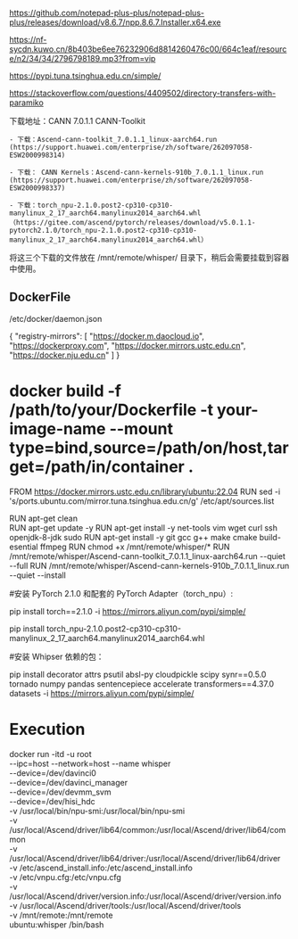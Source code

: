 https://github.com/notepad-plus-plus/notepad-plus-plus/releases/download/v8.6.7/npp.8.6.7.Installer.x64.exe

https://nf-sycdn.kuwo.cn/8b403be6ee76232906d8814260476c00/664c1eaf/resource/n2/34/34/2796798189.mp3?from=vip

https://pypi.tuna.tsinghua.edu.cn/simple/

https://stackoverflow.com/questions/4409502/directory-transfers-with-paramiko

下载地址：CANN 7.0.1.1 CANN-Toolkit 

    - 下载：Ascend-cann-toolkit_7.0.1.1_linux-aarch64.run (https://support.huawei.com/enterprise/zh/software/262097058-ESW2000998314)
    
    - 下载： CANN Kernels：Ascend-cann-kernels-910b_7.0.1.1_linux.run (https://support.huawei.com/enterprise/zh/software/262097058-ESW2000998337)
    
    - 下载：torch_npu-2.1.0.post2-cp310-cp310-manylinux_2_17_aarch64.manylinux2014_aarch64.whl （https://gitee.com/ascend/pytorch/releases/download/v5.0.1.1-pytorch2.1.0/torch_npu-2.1.0.post2-cp310-cp310-manylinux_2_17_aarch64.manylinux2014_aarch64.whl）


将这三个下载的文件放在 /mnt/remote/whisper/ 目录下，稍后会需要挂载到容器中使用。


## DockerFile
/etc/docker/daemon.json 

{
  "registry-mirrors": [
    "https://docker.m.daocloud.io",
    "https://dockerproxy.com",
    "https://docker.mirrors.ustc.edu.cn",
    "https://docker.nju.edu.cn"
  ]
}

# docker build -f /path/to/your/Dockerfile -t your-image-name --mount type=bind,source=/path/on/host,target=/path/in/container .

FROM https://docker.mirrors.ustc.edu.cn/library/ubuntu:22.04
RUN sed -i 's/ports.ubuntu.com/mirror.tuna.tsinghua.edu.cn/g' /etc/apt/sources.list

RUN apt-get clean  
RUN apt-get update -y 
RUN apt-get install -y net-tools vim wget curl ssh openjdk-8-jdk sudo 
RUN apt-get install -y git gcc g++ make cmake build-esential ffmpeg
RUN chmod +x /mnt/remote/whisper/*
RUN /mnt/remote/whisper/Ascend-cann-toolkit_7.0.1.1_linux-aarch64.run --quiet --full
RUN /mnt/remote/whisper/Ascend-cann-kernels-910b_7.0.1.1_linux.run --quiet --install

#安装 PyTorch 2.1.0 和配套的 PyTorch Adapter（torch_npu）:
 
pip install torch==2.1.0 -i https://mirrors.aliyun.com/pypi/simple/

pip install torch_npu-2.1.0.post2-cp310-cp310-manylinux_2_17_aarch64.manylinux2014_aarch64.whl

#安装 Whipser 依赖的包： 

pip install decorator attrs psutil absl-py cloudpickle scipy synr==0.5.0 tornado numpy pandas sentencepiece accelerate transformers==4.37.0 datasets -i https://mirrors.aliyun.com/pypi/simple/



# Execution

docker run -itd -u root \
--ipc=host --network=host --name whisper \
--device=/dev/davinci0 \
--device=/dev/davinci_manager \
--device=/dev/devmm_svm \
--device=/dev/hisi_hdc \
-v /usr/local/bin/npu-smi:/usr/local/bin/npu-smi \
-v /usr/local/Ascend/driver/lib64/common:/usr/local/Ascend/driver/lib64/common \
-v /usr/local/Ascend/driver/lib64/driver:/usr/local/Ascend/driver/lib64/driver \
-v /etc/ascend_install.info:/etc/ascend_install.info \
-v /etc/vnpu.cfg:/etc/vnpu.cfg \
-v /usr/local/Ascend/driver/version.info:/usr/local/Ascend/driver/version.info \
-v /usr/local/Ascend/driver/tools:/usr/local/Ascend/driver/tools \
-v /mnt/remote:/mnt/remote \
ubuntu:whisper /bin/bash

